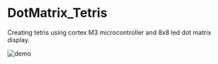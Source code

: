 # DotMatrix_Tetris
Creating tetris using cortex M3 microcontroller and 8x8 led dot matrix display.



![demo](tetris.gif)
